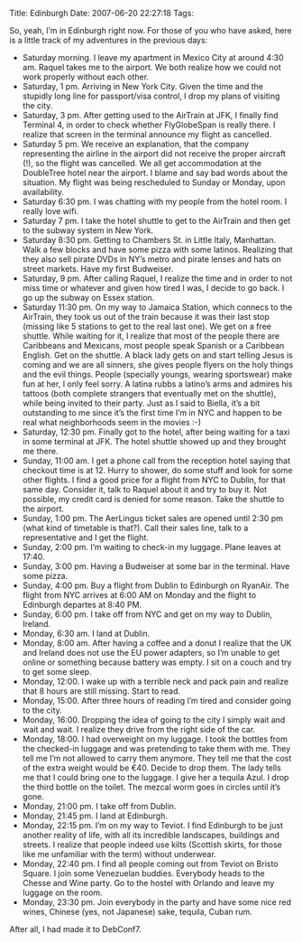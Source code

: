 Title: Edinburgh
Date: 2007-06-20 22:27:18
Tags: 

<p>So, yeah, I’m in Edinburgh right now. For those of you who have asked, here is a little track of my adventures in the previous days:
</p>
<ul>
<li>Saturday morning. I leave my apartment in Mexico City at around 4:30 am. Raquel takes me to the airport. We both realize how we could not work properly without each other.</li>
<li>Saturday, 1&#160;pm. Arriving in New York City. Given the time and the stupidly long line for passport/visa control, I drop my plans of visiting the city.</li>
<li>Saturday, 3&#160;pm. After getting used to the AirTrain at JFK, I finally find Terminal 4, in order to check whether FlyGlobeSpan is really there. I realize that screen in the terminal announce my flight as cancelled.</li>
<li>Saturday 5&#160;pm. We receive an explanation, that the company representing the airline in the airport did not receive the proper aircraft (!), so the flight was cancelled. We all get accommodation at the DoubleTree hotel near the airport. I blame and say bad words about the situation. My flight was being rescheduled to Sunday or Monday, upon availability.</li>
<li>Saturday 6:30&#160;pm. I was chatting with my people from the hotel room. I really love wifi.</li>
<li>Saturday 7&#160;pm. I take the hotel shuttle to get to the AirTrain and then get to the subway system in New York.</li>
<li>Saturday 8:30&#160;pm. Getting to Chambers St. in Little Italy, Manhattan. Walk a few blocks and have some pizza with some latinos. Realizing that they also sell pirate DVDs in NY’s metro and pirate lenses and hats on street markets. Have my first Budweiser.</li>
<li>Saturday, 9&#160;pm. After calling Raquel, I realize the time and in order to not miss time or whatever and given how tired I was, I decide to go back. I go up the subway on Essex station.</li>
<li>Saturday 11:30&#160;pm. On my way to Jamaica Station, which connecs to the AirTrain, they took us out of the train because it was their last stop (missing like 5 stations to get to the real last one). We get on a free shuttle. While waiting for it, I realize that most of the people there are Caribbeans and Mexicans, most people speak Spanish or a Caribbean English. Get on the shuttle. A black lady gets on and start telling Jesus is coming and we are all sinners, she gives people flyers on the holy things and the evil things. People (specially youngs, wearing sportswear) make fun at her, I only feel sorry. A latina rubbs a latino’s arms and admires his tattoos (both complete strangers that eventually met on the shuttle), while being invited to their party. Just as I said to Biella, it’s a bit outstanding to me since it’s the first time I’m in NYC and happen to be real what neighborhoods seem in the movies :-)</li>
<li>Saturday, 12:30&#160;pm. Finally got to the hotel, after being waiting for a taxi in some terminal at JFK. The hotel shuttle showed up and they brought me there.</li>
<li>Sunday, 11:00 am. I get a phone call from the reception hotel saying that checkout time is at 12. Hurry to shower, do some stuff and look for some other flights. I find a good price for a flight from NYC to Dublin, for that same day. Consider it, talk to Raquel about it and try to buy it. Not possible, my credit card is denied for some reason. Take the shuttle to the airport.</li>
<li>Sunday, 1:00&#160;pm. The AerLingus ticket sales are opened until 2:30&#160;pm (what kind of timetable is that?). Call their sales line, talk to a representative and I get the flight.</li>
<li>Sunday, 2:00&#160;pm. I’m waiting to check-in my luggage. Plane leaves at 17:40.</li>
<li>Sunday, 3:00&#160;pm. Having a Budweiser at some bar in the terminal. Have some pizza.</li>
<li>Sunday, 4:00&#160;pm. Buy a flight from Dublin to Edinburgh on RyanAir. The flight from NYC arrives at 6:00 AM on Monday and the flight to Edinburgh departes at 8:40 PM.</li>
<li>Sunday, 6:00&#160;pm. I take off from NYC and get on my way to Dublin, Ireland.</li>
<li>Monday, 6:30 am. I land at Dublin.</li>
<li>Monday, 8:00 am. After having a coffee and a donut I realize that the UK and Ireland does not use the EU power adapters, so I’m unable to get online or something because battery was empty. I sit on a couch and try to get some sleep.</li>
<li>Monday, 12:00. I wake up with a terrible neck and pack pain and realize that 8 hours are still missing. Start to read.</li>
<li>Monday, 15:00. After three hours of reading I’m tired and consider going to the city.</li>
<li>Monday, 16:00. Dropping the idea of going to the city I simply wait and wait and wait. I realize they drive from the right side of the car.</li>
<li>Monday, 18:00. I had overweight on my luggage. I took the bottles from the checked-in luggage and was pretending to take them with me. They tell me I’m not allowed to carry them anymore. They tell me that the cost of the extra weight would be €40. Decide to drop them. The lady tells me that I could bring one to the luggage. I give her a tequila Azul. I drop the third bottle on the toilet. The mezcal worm goes in circles until it’s gone.</li>
<li>Monday, 21:00&#160;pm. I take off from Dublin.</li>
<li>Monday, 21:45&#160;pm. I land at Edinburgh.</li>
<li>Monday, 22:15&#160;pm. I’m on my way to Teviot. I find Edinburgh to be just another reality of life, with all its incredible landscapes, buildings and streets. I realize that people indeed use kilts (Scottish skirts, for those like me unfamiliar with the term) without underwear.</li>
<li>Monday, 22:40&#160;pm. I find all people coming out from Teviot on Bristo Square. I join some Venezuelan buddies. Everybody heads to the Chesse and Wine party. Go to the hostel with Orlando and leave my luggage on the room.</li>
<li>Monday, 23:30&#160;pm. Join everybody in the party and have some nice red wines, Chinese (yes, not Japanese) sake, tequila, Cuban rum.</li>
</ul>
<p>
After all, I had made it to DebConf7. </p>
